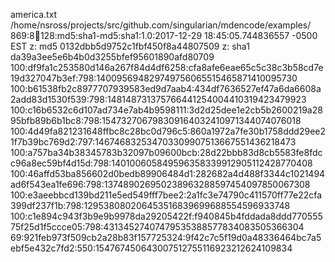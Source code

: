 america.txt
/home/nsross/projects/src/github.com/singularian/mdencode/examples/
869:8:100:128:md5:sha1-md5:sha1:1.0:2017-12-29 18:45:05.744836557 -0500 EST
z: md5 0132dbb5d9752c1fbf450f8a44807509
z: sha1 da39a3ee5e6b4b0d3255bfef95601890afd80709
100:df9fa1c253580d146a267f84d4df6258:cfa8afe6eae65c5c38c3b58cd7e19d327047b3ef:798:140095694829749756065515465871410095730
100:b61538fb2c8977707939583ed9d7aab4:434df7636527ef47a6da6608a2add83d1530f539:798:148148731375766441254004410319423479923
100:c16b6532c6d107ad734e7ab4b9598111:3d2d25dee1e2cb5b2600219a2895bfb89b6b1bc8:798:154732706798309164032410971344074076018
100:4d49fa821231648ffbc8c28bc0d796c5:860a1972a7fe30b1758ddd29ee21f7b39bc769d2:797:146746832534703309907513667551436218473
100:a757ba34b38345783b32097b09600bcb:28d22bbb83d8cb5583fe8fdcc96a8ec59bf4d15d:798:140100605849596358339912905112428770408
100:46affd53ba856602d0bedb89906484d1:282682a4d488f3344c1021494ad6f543ea1fe696:798:137489026950238963288597454097850067308
100:e3aeebbcd139bd211e5ed549fff7bee2:2a1fc3e74790c411570ff77e22cfa399df237f1b:798:129538080206453516839699688554596933748
100:c1e894c943f3b9e9b9978da29205422f:f940845b4fddada8ddd77055575f25d1f5ccce05:798:43134527407479535388577834083505366304
69:921feb973f509cb2a28b83f157725324:9f42c7c5f19d0a48336464bc7a5ebf5e432c7fd2:550:154767450643007512755116923212624109834
